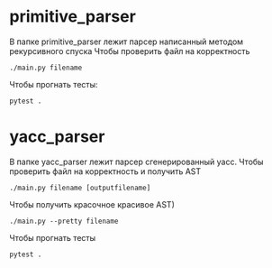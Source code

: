 # primitive_parser
В папке primitive_parser лежит парсер написанный методом рекурсивного спуска
Чтобы проверить файл на корректность

`./main.py filename`

Чтобы прогнать тесты:

`pytest .`

# yacc_parser
В папке yacc_parser лежит парсер сгенерированный yacc.
Чтобы проверить файл на корректность и получить AST 

`./main.py filename [outputfilename]`

Чтобы получить красочное красивое AST)

`./main.py --pretty filename`

Чтобы прогнать тесты 

`pytest .`

